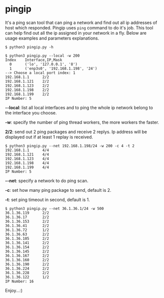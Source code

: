 # pingip

It's a ping scan tool that can ping a network and find out all ip addresses
of host which responded. Pingip uses `ping` command to do it's job. This tool
can help find out all the ip assigned in your network in a fly. Below
are usage examples and parameters explanations.

```shell
$ python3 pingip.py -h
```

```shell
$ python3 pingip.py --local -w 200
Index    Interface,IP,Mask
  0      ('lo', '127.0.0.1', '8')
  1      ('enp3s0', '192.168.1.198', '24')
--> Choose a local port index: 1
192.168.1.1      2/2
192.168.1.121    2/2
192.168.1.123    2/2
192.168.1.198    2/2
192.168.1.199    2/2
IP Number: 5
```

**--local**: list all local interfaces and to ping the whole ip network belong
to the interface you choose.

**-w**: specify the number of ping thread workers, the more workers the faster.

**2/2**: send out 2 ping packages and receive 2 replys. Ip address will be
displayed out if at least 1 replay is received.

```shell
$ python3 pingip.py --net 192.168.1.198/24 -w 200 -c 4 -t 2
192.168.1.1      4/4
192.168.1.121    4/4
192.168.1.123    4/4
192.168.1.198    4/4
192.168.1.199    4/4
IP Number: 5
```

**--net**: specify a network to do ping scan.

**-c**: set how many ping package to send, default is 2.

**-t**: set ping timeout in second, default is 1.

```shell
$ python3 pingip.py --net 36.1.36.1/24 -w 500
36.1.36.119      2/2
36.1.36.17       2/2
36.1.36.153      2/2
36.1.36.41       2/2
36.1.36.72       1/2
36.1.36.63       2/2
36.1.36.105      2/2
36.1.36.141      2/2
36.1.36.154      2/2
36.1.36.145      2/2
36.1.36.167      2/2
36.1.36.160      2/2
36.1.36.190      2/2
36.1.36.224      2/2
36.1.36.228      2/2
36.1.36.122      1/2
IP Number: 16
```

Enjoy...:)
